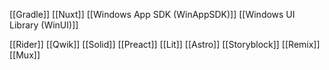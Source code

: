 [[Gradle]]
[[Nuxt]]
[[Windows App SDK (WinAppSDK)]]
[[Windows UI Library (WinUI)]]

[[Rider]]
[[Qwik]]
[[Solid]]
[[Preact]]
[[Lit]]
[[Astro]]
[[Storyblock]]
[[Remix]]
[[Mux]]